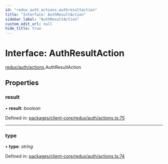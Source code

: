 ```yaml
---
id: "redux_auth_actions.authresultaction"
title: "Interface: AuthResultAction"
sidebar_label: "AuthResultAction"
custom_edit_url: null
hide_title: true
---
```


# Interface: AuthResultAction

[redux/auth/actions](../modules/redux_auth_actions.md).AuthResultAction

## Properties

### result

• **result**: *boolean*

Defined in: [packages/client-core/redux/auth/actions.ts:75](https://github.com/xr3ngine/xr3ngine/blob/66a84a950/packages/client-core/redux/auth/actions.ts#L75)

___

### type

• **type**: *string*

Defined in: [packages/client-core/redux/auth/actions.ts:74](https://github.com/xr3ngine/xr3ngine/blob/66a84a950/packages/client-core/redux/auth/actions.ts#L74)
